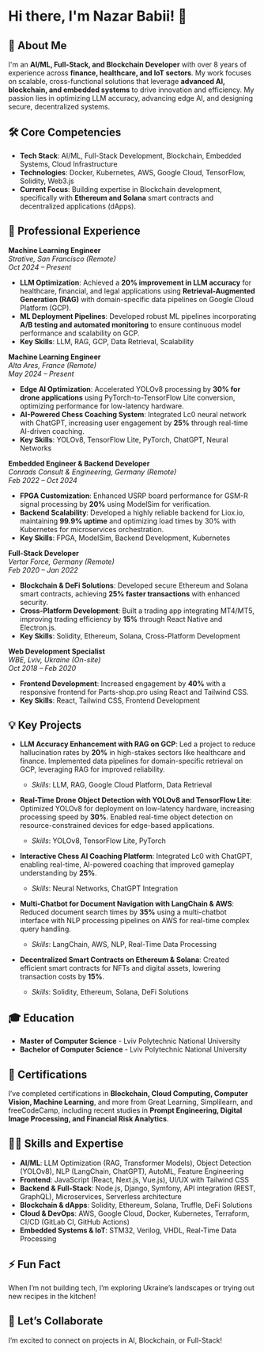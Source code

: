 # Hi there, I'm Nazar Babii! 👋

## 👀 About Me
I'm an **AI/ML, Full-Stack, and Blockchain Developer** with over 8 years of experience across **finance, healthcare, and IoT sectors**. My work focuses on scalable, cross-functional solutions that leverage **advanced AI, blockchain, and embedded systems** to drive innovation and efficiency. My passion lies in optimizing LLM accuracy, advancing edge AI, and designing secure, decentralized systems.

## 🛠️ Core Competencies
- **Tech Stack**: AI/ML, Full-Stack Development, Blockchain, Embedded Systems, Cloud Infrastructure
- **Technologies**: Docker, Kubernetes, AWS, Google Cloud, TensorFlow, Solidity, Web3.js
- **Current Focus**: Building expertise in Blockchain development, specifically with **Ethereum and Solana** smart contracts and decentralized applications (dApps).

## 💼 Professional Experience

**Machine Learning Engineer**  
*Strative, San Francisco (Remote)*  
*Oct 2024 – Present*  
- **LLM Optimization**: Achieved a **20% improvement in LLM accuracy** for healthcare, financial, and legal applications using **Retrieval-Augmented Generation (RAG)** with domain-specific data pipelines on Google Cloud Platform (GCP).
- **ML Deployment Pipelines**: Developed robust ML pipelines incorporating **A/B testing and automated monitoring** to ensure continuous model performance and scalability on GCP.
- **Key Skills**: LLM, RAG, GCP, Data Retrieval, Scalability

**Machine Learning Engineer**  
*Alta Ares, France (Remote)*  
*May 2024 – Present*  
- **Edge AI Optimization**: Accelerated YOLOv8 processing by **30% for drone applications** using PyTorch-to-TensorFlow Lite conversion, optimizing performance for low-latency hardware.
- **AI-Powered Chess Coaching System**: Integrated Lc0 neural network with ChatGPT, increasing user engagement by **25%** through real-time AI-driven coaching.
- **Key Skills**: YOLOv8, TensorFlow Lite, PyTorch, ChatGPT, Neural Networks

**Embedded Engineer & Backend Developer**  
*Conrads Consult & Engineering, Germany (Remote)*  
*Feb 2022 – Oct 2024*  
- **FPGA Customization**: Enhanced USRP board performance for GSM-R signal processing by **20%** using ModelSim for verification.
- **Backend Scalability**: Developed a highly reliable backend for Liox.io, maintaining **99.9% uptime** and optimizing load times by 30% with Kubernetes for microservices orchestration.
- **Key Skills**: FPGA, ModelSim, Backend Development, Kubernetes

**Full-Stack Developer**  
*Vertor Force, Germany (Remote)*  
*Feb 2020 – Jan 2022*  
- **Blockchain & DeFi Solutions**: Developed secure Ethereum and Solana smart contracts, achieving **25% faster transactions** with enhanced security.
- **Cross-Platform Development**: Built a trading app integrating MT4/MT5, improving trading efficiency by **15%** through React Native and Electron.js.
- **Key Skills**: Solidity, Ethereum, Solana, Cross-Platform Development

**Web Development Specialist**  
*WBE, Lviv, Ukraine (On-site)*  
*Oct 2018 – Feb 2020*  
- **Frontend Development**: Increased engagement by **40%** with a responsive frontend for Parts-shop.pro using React and Tailwind CSS.
- **Key Skills**: React, Tailwind CSS, Frontend Development

## 💡 Key Projects
- **LLM Accuracy Enhancement with RAG on GCP**: Led a project to reduce hallucination rates by **20%** in high-stakes sectors like healthcare and finance. Implemented data pipelines for domain-specific retrieval on GCP, leveraging RAG for improved reliability.
  - *Skills*: LLM, RAG, Google Cloud Platform, Data Retrieval

- **Real-Time Drone Object Detection with YOLOv8 and TensorFlow Lite**: Optimized YOLOv8 for deployment on low-latency hardware, increasing processing speed by **30%**. Enabled real-time object detection on resource-constrained devices for edge-based applications.
  - *Skills*: YOLOv8, TensorFlow Lite, PyTorch

- **Interactive Chess AI Coaching Platform**: Integrated Lc0 with ChatGPT, enabling real-time, AI-powered coaching that improved gameplay understanding by **25%**.
  - *Skills*: Neural Networks, ChatGPT Integration

- **Multi-Chatbot for Document Navigation with LangChain & AWS**: Reduced document search times by **35%** using a multi-chatbot interface with NLP processing pipelines on AWS for real-time complex query handling.
  - *Skills*: LangChain, AWS, NLP, Real-Time Data Processing

- **Decentralized Smart Contracts on Ethereum & Solana**: Created efficient smart contracts for NFTs and digital assets, lowering transaction costs by **15%**.
  - *Skills*: Solidity, Ethereum, Solana, DeFi Solutions

## 🎓 Education
- **Master of Computer Science** - Lviv Polytechnic National University
- **Bachelor of Computer Science** - Lviv Polytechnic National University

## 📜 Certifications
I’ve completed certifications in **Blockchain, Cloud Computing, Computer Vision, Machine Learning**, and more from Great Learning, Simplilearn, and freeCodeCamp, including recent studies in **Prompt Engineering, Digital Image Processing, and Financial Risk Analytics**.

## 🧑‍🔬 Skills and Expertise
- **AI/ML**: LLM Optimization (RAG, Transformer Models), Object Detection (YOLOv8), NLP (LangChain, ChatGPT), AutoML, Feature Engineering
- **Frontend**: JavaScript (React, Next.js, Vue.js), UI/UX with Tailwind CSS
- **Backend & Full-Stack**: Node.js, Django, Symfony, API integration (REST, GraphQL), Microservices, Serverless architecture
- **Blockchain & dApps**: Solidity, Ethereum, Solana, Truffle, DeFi Solutions
- **Cloud & DevOps**: AWS, Google Cloud, Docker, Kubernetes, Terraform, CI/CD (GitLab CI, GitHub Actions)
- **Embedded Systems & IoT**: STM32, Verilog, VHDL, Real-Time Data Processing

## ⚡ Fun Fact
When I’m not building tech, I’m exploring Ukraine’s landscapes or trying out new recipes in the kitchen!

## 💬 Let’s Collaborate
I’m excited to connect on projects in AI, Blockchain, or Full-Stack!
